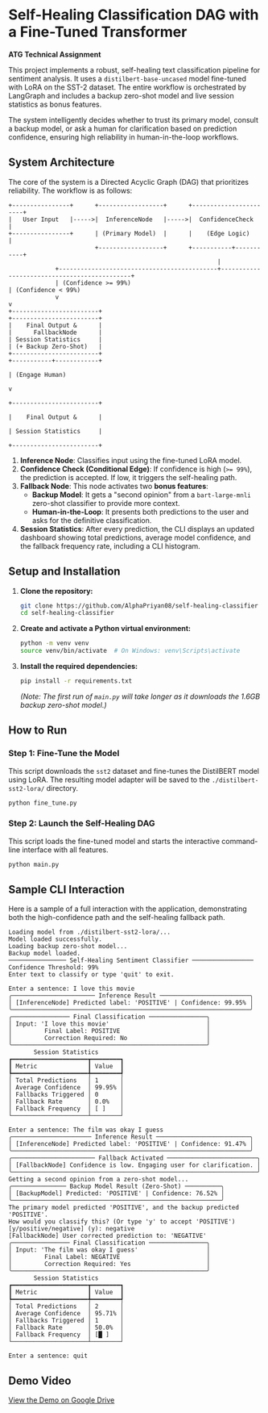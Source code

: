 # Self-Healing Classification DAG with a Fine-Tuned Transformer

**ATG Technical Assignment**

This project implements a robust, self-healing text classification pipeline for sentiment analysis. It uses a `distilbert-base-uncased` model fine-tuned with LoRA on the SST-2 dataset. The entire workflow is orchestrated by LangGraph and includes a backup zero-shot model and live session statistics as bonus features.

The system intelligently decides whether to trust its primary model, consult a backup model, or ask a human for clarification based on prediction confidence, ensuring high reliability in human-in-the-loop workflows.

## System Architecture

The core of the system is a Directed Acyclic Graph (DAG) that prioritizes reliability. The workflow is as follows:

```
+----------------+      +------------------+      +-----------------------+
|   User Input   |----->|  InferenceNode   |----->|  ConfidenceCheck      |
+----------------+      | (Primary Model)  |      |    (Edge Logic)       |
                        +------------------+      +-----------+-----------+
                                                          |
             +--------------------------------------------+---------------------------------------------+
             | (Confidence >= 99%)                                                                      | (Confidence < 99%)
             v                                                                                          v
+------------------------+                                                                  +------------------------+
|    Final Output &      |                                                                  |      FallbackNode      |
| Session Statistics     |                                                                  | (+ Backup Zero-Shot)   |
+------------------------+                                                                  +-----------+------------+
                                                                                                        | (Engage Human)
                                                                                                        v
                                                                                            +------------------------+
                                                                                            |    Final Output &      |
                                                                                            | Session Statistics     |
                                                                                            +------------------------+
```

1.  **Inference Node**: Classifies input using the fine-tuned LoRA model.
2.  **Confidence Check (Conditional Edge)**: If confidence is high (`>= 99%`), the prediction is accepted. If low, it triggers the self-healing path.
3.  **Fallback Node**: This node activates two **bonus features**:
    *   **Backup Model**: It gets a "second opinion" from a `bart-large-mnli` zero-shot classifier to provide more context.
    *   **Human-in-the-Loop**: It presents both predictions to the user and asks for the definitive classification.
4.  **Session Statistics**: After every prediction, the CLI displays an updated dashboard showing total predictions, average model confidence, and the fallback frequency rate, including a CLI histogram.

## Setup and Installation

1.  **Clone the repository:**
    ```bash
    git clone https://github.com/AlphaPriyan08/self-healing-classifier
    cd self-healing-classifier
    ```

2.  **Create and activate a Python virtual environment:**
    ```bash
    python -m venv venv
    source venv/bin/activate  # On Windows: venv\Scripts\activate
    ```

3.  **Install the required dependencies:**
    ```bash
    pip install -r requirements.txt
    ```
    *(Note: The first run of `main.py` will take longer as it downloads the 1.6GB backup zero-shot model.)*

## How to Run

### Step 1: Fine-Tune the Model

This script downloads the `sst2` dataset and fine-tunes the DistilBERT model using LoRA. The resulting model adapter will be saved to the `./distilbert-sst2-lora/` directory.

```bash
python fine_tune.py
```

### Step 2: Launch the Self-Healing DAG

This script loads the fine-tuned model and starts the interactive command-line interface with all features.

```bash
python main.py
```

## Sample CLI Interaction

Here is a sample of a full interaction with the application, demonstrating both the high-confidence path and the self-healing fallback path.

```
Loading model from ./distilbert-sst2-lora/...
Model loaded successfully.
Loading backup zero-shot model...
Backup model loaded.
──────────────── Self-Healing Sentiment Classifier ─────────────────
Confidence Threshold: 99%
Enter text to classify or type 'quit' to exit.

Enter a sentence: I love this movie
╭─────────────────────── Inference Result ─────────────────────────╮
│ [InferenceNode] Predicted label: 'POSITIVE' | Confidence: 99.95% │
╰──────────────────────────────────────────────────────────────────╯
╭──────────────── Final Classification ────────────────╮
│ Input: 'I love this movie'                           │
│         Final Label: POSITIVE                        │
│         Correction Required: No                      │
╰──────────────────────────────────────────────────────╯
       Session Statistics
┏━━━━━━━━━━━━━━━━━━━━━┳━━━━━━━━┓
┃ Metric              ┃ Value  ┃
┡━━━━━━━━━━━━━━━━━━━━━╇━━━━━━━━┩
│ Total Predictions   │ 1      │
│ Average Confidence  │ 99.95% │
│ Fallbacks Triggered │ 0      │
│ Fallback Rate       │ 0.0%   │
│ Fallback Frequency  │ [ ]    │
└─────────────────────┴────────┘

Enter a sentence: The film was okay I guess
╭────────────────────── Inference Result ──────────────────────────╮
│ [InferenceNode] Predicted label: 'POSITIVE' | Confidence: 91.47% │
╰──────────────────────────────────────────────────────────────────╯
╭─────────────────────── Fallback Activated ─────────────────────────╮
│ [FallbackNode] Confidence is low. Engaging user for clarification. │
╰────────────────────────────────────────────────────────────────────╯
Getting a second opinion from a zero-shot model...
╭─────────────── Backup Model Result (Zero-Shot) ──────────╮
│ [BackupModel] Predicted: 'POSITIVE' | Confidence: 76.52% │
╰──────────────────────────────────────────────────────────╯
The primary model predicted 'POSITIVE', and the backup predicted 'POSITIVE'.
How would you classify this? (Or type 'y' to accept 'POSITIVE') [y/positive/negative] (y): negative
[FallbackNode] User corrected prediction to: 'NEGATIVE'
╭──────────────── Final Classification ────────────────╮
│ Input: 'The film was okay I guess'                   │
│         Final Label: NEGATIVE                        │
│         Correction Required: Yes                     │
╰──────────────────────────────────────────────────────╯
       Session Statistics
┏━━━━━━━━━━━━━━━━━━━━━┳━━━━━━━━┓
┃ Metric              ┃ Value  ┃
┡━━━━━━━━━━━━━━━━━━━━━╇━━━━━━━━┩
│ Total Predictions   │ 2      │
│ Average Confidence  │ 95.71% │
│ Fallbacks Triggered │ 1      │
│ Fallback Rate       │ 50.0%  │
│ Fallback Frequency  │ [█ ]   │
└─────────────────────┴────────┘

Enter a sentence: quit
```

## Demo Video

[View the Demo on Google Drive](https://drive.google.com/file/d/11Utos_eanTtRJABIUV6vJRbRBZL7L7jk/view?usp=sharing)
